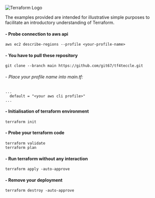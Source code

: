 ![Terraform Logo](https://www.terraform.io/assets/images/logo-hashicorp-3f10732f.svg)

The examples provided are intended for illustrative simple purposes to facilitate an introductory understanding of Terraform.

#### - Probe connection to aws api
```
aws ec2 describe-regions --profile <your-profile-name>
```

#### - You have to pull these repository
```
git clone --branch main https://github.com/git67/tf4teccle.git 
```

###### - Place your profile name into main.tf:
```
...
  default = "<your aws cli profile>"
...
```

#### - Initialisation of terraform environment
```
terraform init
```

#### - Probe your terraform code
```
terraform validate
terraform plan
```

#### - Run terraform without any interaction
```
terraform apply -auto-approve
```

#### - Remove your deployment
```
terraform destroy -auto-approve
```
